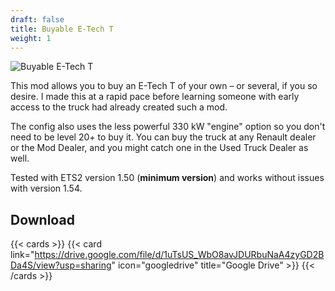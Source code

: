 ```yaml
---
draft: false
title: Buyable E-Tech T
weight: 1
---
```


![Buyable E-Tech T](/images/mod_etecht_buyable.webp)

This mod allows you to buy an E-Tech T of your own – or several, if you so desire. I made this at a rapid pace before learning someone with early access to the truck had already created such a mod.

The config also uses the less powerful 330 kW "engine" option so you don't need to be level 20+ to buy it. You can buy the truck at any Renault dealer or the Mod Dealer, and you might catch one in the Used Truck Dealer as well.

Tested with ETS2 version 1.50 (**minimum version**) and works without issues with version 1.54.

## Download

{{< cards >}}
    {{< card link="https://drive.google.com/file/d/1uTsUS_WbO8avJDURbuNaA4zyGD2BDa4S/view?usp=sharing" icon="googledrive" title="Google Drive" >}}
{{< /cards >}}